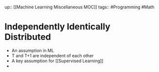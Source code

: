 up:: [[Machine Learning Miscellaneous MOC]]
tags:: #Programming #Math 
# Independently Identically Distributed
- An assumption in ML
- T and T+1 are independent of each other
- A key assumption for [[Supervised Learning]]
- 
